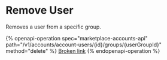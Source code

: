# Remove User

Removes a user from a specific group.

{% openapi-operation spec="marketplace-accounts-api" path="/v1/accounts/account-users/{id}/groups/{userGroupId}" method="delete" %}
[Broken link](broken-reference)
{% endopenapi-operation %}
